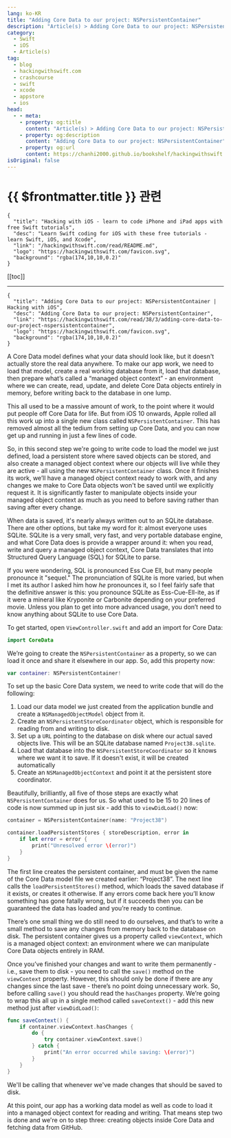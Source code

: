 ```yaml
---
lang: ko-KR
title: "Adding Core Data to our project: NSPersistentContainer"
description: "Article(s) > Adding Core Data to our project: NSPersistentContainer"
category:
  - Swift
  - iOS
  - Article(s)
tag: 
  - blog
  - hackingwithswift.com
  - crashcourse
  - swift
  - xcode
  - appstore
  - ios  
head:
  - - meta:
    - property: og:title
      content: "Article(s) > Adding Core Data to our project: NSPersistentContainer"
    - property: og:description
      content: "Adding Core Data to our project: NSPersistentContainer"
    - property: og:url
      content: https://chanhi2000.github.io/bookshelf/hackingwithswift.com/read/38/03-adding-core-data-to-our-project-nspersistentcontainer.html
isOriginal: false
---
```


# {{ $frontmatter.title }} 관련

```component VPCard
{
  "title": "Hacking with iOS - learn to code iPhone and iPad apps with free Swift tutorials",
  "desc": "Learn Swift coding for iOS with these free tutorials - learn Swift, iOS, and Xcode",
  "link": "/hackingwithswift.com/read/README.md",
  "logo": "https://hackingwithswift.com/favicon.svg",
  "background": "rgba(174,10,10,0.2)"
}
```

[[toc]]

---

```component VPCard
{
  "title": "Adding Core Data to our project: NSPersistentContainer | Hacking with iOS",
  "desc": "Adding Core Data to our project: NSPersistentContainer",
  "link": "https://hackingwithswift.com/read/38/3/adding-core-data-to-our-project-nspersistentcontainer",
  "logo": "https://hackingwithswift.com/favicon.svg",
  "background": "rgba(174,10,10,0.2)"
}
```

A Core Data model defines what your data should look like, but it doesn't actually store the real data anywhere. To make our app work, we need to load that model, create a real working database from it, load that database, then prepare what’s called a “managed object context” - an environment where we can create, read, update, and delete Core Data objects entirely in memory, before writing back to the database in one lump.

This all used to be a massive amount of work, to the point where it would put people off Core Data for life. But from iOS 10 onwards, Apple rolled all this work up into a single new class called `NSPersistentContainer`. This has removed almost all the tedium from setting up Core Data, and you can now get up and running in just a few lines of code.

So, in this second step we're going to write code to load the model we just defined, load a persistent store where saved objects can be stored, and also create a managed object context where our objects will live while they are active - all using the new `NSPersistentContainer` class. Once it finishes its work, we’ll have a managed object context ready to work with, and any changes we make to Core Data objects won't be saved until we explicitly request it. It is significantly faster to manipulate objects inside your managed object context as much as you need to before saving rather than saving after every change.

When data is saved, it's nearly always written out to an SQLite database. There are other options, but take my word for it: almost everyone uses SQLite. SQLite is a very small, very fast, and very portable database engine, and what Core Data does is provide a wrapper around it: when you read, write and query a managed object context, Core Data translates that into Structured Query Language (SQL) for SQLite to parse.

If you were wondering, SQL is pronounced Ess Cue Ell, but many people pronounce it "sequel." The pronunciation of SQLite is more varied, but when I met its author I asked him how *he* pronounces it, so I feel fairly safe that the definitive answer is this: you pronounce SQLite as Ess-Cue-Ell-ite, as if it were a mineral like Kryponite or Carbonite depending on your preferred movie. Unless you plan to get into more advanced usage, you don’t need to know anything about SQLite to use Core Data.

To get started, open <VPIcon icon="fa-brands fa-swift"/>`ViewController.swift` and add an import for Core Data:

```swift
import CoreData
```

We’re going to create the `NSPersistentContainer` as a property, so we can load it once and share it elsewhere in our app. So, add this property now:

```swift
var container: NSPersistentContainer!
```

To set up the basic Core Data system, we need to write code that will do the following:

1. Load our data model we just created from the application bundle and create a `NSManagedObjectModel` object from it.
2. Create an `NSPersistentStoreCoordinator` object, which is responsible for reading from and writing to disk.
3. Set up a `URL` pointing to the database on disk where our actual saved objects live. This will be an SQLite database named <VPIcon icon="iconfont icon-sqlite"/>`Project38.sqlite`.
4. Load that database into the `NSPersistentStoreCoordinator` so it knows where we want it to save. If it doesn't exist, it will be created automatically
5. Create an `NSManagedObjectContext` and point it at the persistent store coordinator.

Beautifully, brilliantly, all five of those steps are exactly what `NSPersistentContainer` does for us. So what used to be 15 to 20 lines of code is now summed up in just six - add this to `viewDidLoad()` now:

```swift
container = NSPersistentContainer(name: "Project38")

container.loadPersistentStores { storeDescription, error in
    if let error = error {
        print("Unresolved error \(error)")
    }
}
```

The first line creates the persistent container, and must be given the name of the Core Data model file we created earlier: “Project38”. The next line calls the `loadPersistentStores()` method, which loads the saved database if it exists, or creates it otherwise. If any errors come back here you’ll know something has gone fatally wrong, but if it succeeds then you can be guaranteed the data has loaded and you’re ready to continue.

There’s one small thing we do still need to do ourselves, and that’s to write a small method to save any changes from memory back to the database on disk. The persistent container gives us a property called `viewContext`, which is a managed object context: an environment where we can manipulate Core Data objects entirely in RAM.

Once you’ve finished your changes and want to write them permanently - i.e., save them to disk - you need to call the `save()` method on the `viewContext` property. However, this should only be done if there are any changes since the last save - there’s no point doing unnecessary work. So, before calling `save()` you should read the `hasChanges` property. We’re going to wrap this all up in a single method called `saveContext()` - add this new method just after `viewDidLoad()`:

```swift
func saveContext() {
    if container.viewContext.hasChanges {
        do {
            try container.viewContext.save()
        } catch {
            print("An error occurred while saving: \(error)")
        }
    }
}
```

We'll be calling that whenever we've made changes that should be saved to disk.

At this point, our app has a working data model as well as code to load it into a managed object context for reading and writing. That means step two is done and we're on to step three: creating objects inside Core Data and fetching data from GitHub.

